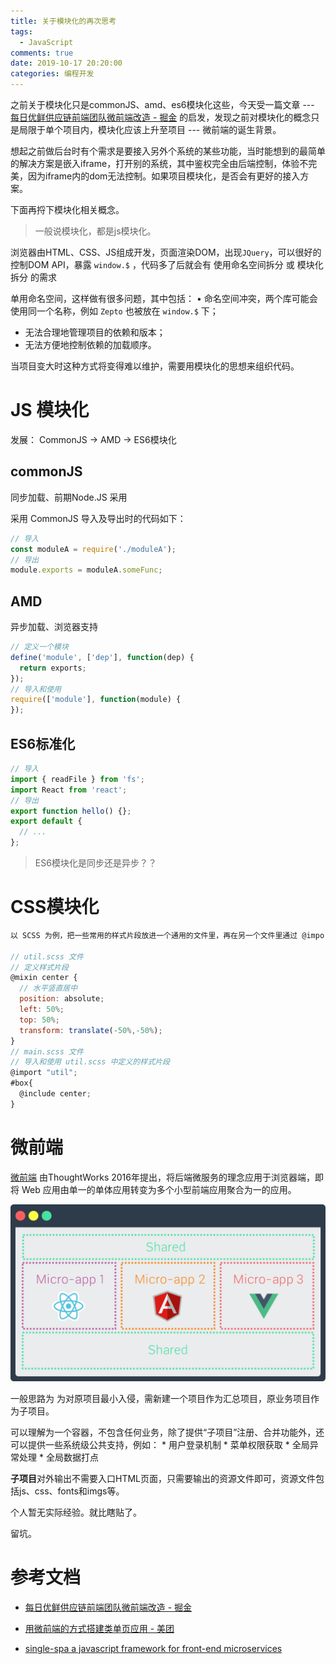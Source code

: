 ```yaml
---
title: 关于模块化的再次思考
tags:
  - JavaScript
comments: true
date: 2019-10-17 20:20:00
categories: 编程开发
---
```


之前关于模块化只是commonJS、amd、es6模块化这些，今天受一篇文章 --- [每日优鲜供应链前端团队微前端改造 - 掘金](https://juejin.im/post/5d7f702ce51d4561f777e258) 的启发，发现之前对模块化的概念只是局限于单个项目内，模块化应该上升至项目 --- 微前端的诞生背景。

想起之前做后台时有个需求是要接入另外个系统的某些功能，当时能想到的最简单的解决方案是嵌入iframe，打开别的系统，其中鉴权完全由后端控制，体验不完美，因为iframe内的dom无法控制。如果项目模块化，是否会有更好的接入方案。
<!--more-->

下面再捋下模块化相关概念。

> 一般说模块化，都是js模块化。

浏览器由HTML、CSS、JS组成开发，页面渲染DOM，出现`JQuery`，可以很好的控制DOM API，暴露 `window.$` ，代码多了后就会有 使用命名空间拆分  或 模块化拆分 的需求

单用命名空间，这样做有很多问题，其中包括：
• 命名空间冲突，两个库可能会使用同一个名称，例如 `Zepto` 也被放在 `window.$` 下；

- 无法合理地管理项目的依赖和版本；
- 无法方便地控制依赖的加载顺序。

当项目变大时这种方式将变得难以维护，需要用模块化的思想来组织代码。

# JS 模块化

发展： CommonJS -> AMD -> ES6模块化

## commonJS 

同步加载、前期Node.JS 采用

采用 CommonJS 导入及导出时的代码如下：

```javascript
// 导入
const moduleA = require('./moduleA');
// 导出
module.exports = moduleA.someFunc;
```

## AMD

异步加载、浏览器支持

```javascript
// 定义一个模块
define('module', ['dep'], function(dep) {
  return exports;
});
// 导入和使用
require(['module'], function(module) {
});
```

## ES6标准化

```javascript
// 导入
import { readFile } from 'fs';
import React from 'react';
// 导出
export function hello() {};
export default {
  // ...
};
```

> ES6模块化是同步还是异步？？

# CSS模块化

```javascript
以 SCSS 为例，把一些常用的样式片段放进一个通用的文件里，再在另一个文件里通过 @import 语句去导入和使用这些样式片段。

// util.scss 文件
// 定义样式片段
@mixin center {
  // 水平竖直居中
  position: absolute;
  left: 50%;
  top: 50%;
  transform: translate(-50%,-50%);
}
// main.scss 文件
// 导入和使用 util.scss 中定义的样式片段
@import "util";
#box{
  @include center;
}
```

# 微前端

[微前端](https://www.thoughtworks.com/radar/techniques/micro-frontends) 由ThoughtWorks 2016年提出，将后端微服务的理念应用于浏览器端，即将 Web 应用由单一的单体应用转变为多个小型前端应用聚合为一的应用。

![microFrontend](https://github.com/baylin87/baylin87.github.io/blob/9e6c4e19e2b03212e9f7c1702b492ee40dee74cb/source/static/microFrontends.png)

一般思路为 为对原项目最小入侵，需新建一个项目作为汇总项目，原业务项目作为子项目。

可以理解为一个容器，不包含任何业务，除了提供“子项目”注册、合并功能外，还可以提供一些系统级公共支持，例如： * 用户登录机制 * 菜单权限获取 * 全局异常处理 * 全局数据打点

**子项目**对外输出不需要入口HTML页面，只需要输出的资源文件即可，资源文件包括js、css、fonts和imgs等。

个人暂无实际经验。就比瞎贴了。

留坑。

# 参考文档

- [每日优鲜供应链前端团队微前端改造 - 掘金](https://juejin.im/post/5d7f702ce51d4561f777e258)

- [用微前端的方式搭建类单页应用 - 美团](https://tech.meituan.com/2018/09/06/fe-tiny-spa.html)

- [single-spa  a javascript framework for front-end microservices](https://single-spa.js.org)